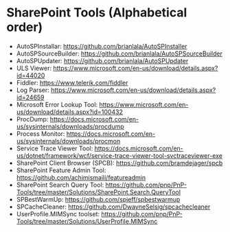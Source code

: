 # SharePoint Tools (Alphabetical order)


- AutoSPInstallar: https://github.com/brianlala/AutoSPInstaller
- AutoSPSourceBuilder: https://github.com/brianlala/AutoSPSourceBuilder
- AutoSPUpdater: https://github.com/brianlala/AutoSPUpdater
- ULS Viewer: https://www.microsoft.com/en-us/download/details.aspx?id=44020
- Fiddler: https://www.telerik.com/fiddler
- Log Parser: https://www.microsoft.com/en-us/download/details.aspx?id=24659
- Microsoft Error Lookup Tool: https://www.microsoft.com/en-us/download/details.aspx?id=100432
- ProcDump: https://docs.microsoft.com/en-us/sysinternals/downloads/procdump
- Process Monitor: https://docs.microsoft.com/en-us/sysinternals/downloads/procmon
- Service Trace Viewer Tool: https://docs.microsoft.com/en-us/dotnet/framework/wcf/service-trace-viewer-tool-svctraceviewer-exe
- SharePoint Client Browser (SPCB): https://github.com/bramdejager/spcb
- SharePoint Feature Admin Tool: https://github.com/achimismaili/featureadmin
- SharePoint Search Query Tool: https://github.com/pnp/PnP-Tools/tree/master/Solutions/SharePoint.Search.QueryTool
- SPBestWarmUp: https://github.com/spjeff/spbestwarmup
- SPCacheCleaner: https://github.com/DwayneSelsig/spcachecleaner
- UserProfile.MIMSync toolset: https://github.com/pnp/PnP-Tools/tree/master/Solutions/UserProfile.MIMSync
